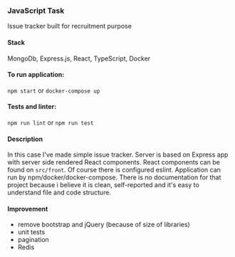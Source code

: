 ### JavaScript Task
Issue tracker built for recruitment purpose
#### Stack
MongoDb, Express.js, React, TypeScript, Docker

#### To run application:
```npm start``` or ```docker-compose up```

#### Tests and linter:
```npm run lint``` or ```npm run test```

#### Description
In this case I've made simple issue tracker. Server is based on Express app with server side rendered React components.
React components can be found on ```src/front```. Of course there is configured eslint. Application can run by npm/docker/docker-compose.
There is no documentation for that project because i believe it is clean, self-reported and it's easy to understand file and code structure.

#### Improvement
* remove bootstrap and jQuery (because of size of libraries)
* unit tests
* pagination
* Redis
